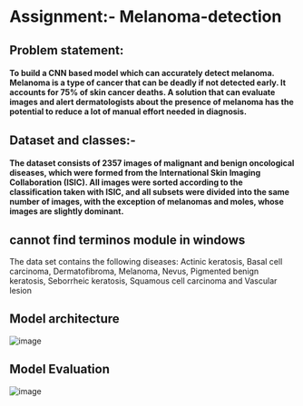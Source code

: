 # Assignment:- Melanoma-detection
## Problem statement: 
#### To build a CNN based model which can accurately detect melanoma. Melanoma is a type of cancer that can be deadly if not detected early. It accounts for 75% of skin cancer deaths. A solution that can evaluate images and alert dermatologists about the presence of melanoma has the potential to reduce a lot of manual effort needed in diagnosis.
## Dataset and classes:-
#### The dataset consists of 2357 images of malignant and benign oncological diseases, which were formed from the International Skin Imaging Collaboration (ISIC). All images were sorted according to the classification taken with ISIC, and all subsets were divided into the same number of images, with the exception of melanomas and moles, whose images are slightly dominant.
## cannot find terminos module in windows
The data set contains the following diseases:
Actinic keratosis,
Basal cell carcinoma,
Dermatofibroma,
Melanoma,
Nevus,
Pigmented benign keratosis,
Seborrheic keratosis,
Squamous cell carcinoma and
Vascular lesion
## Model architecture
![image](https://github.com/Utkarsh-cartman/melanoma-detection/assets/127856699/f3d82e68-8ad5-48d3-8dd4-115543a93fff)

## Model Evaluation
![image](https://github.com/Utkarsh-cartman/melanoma-detection/assets/127856699/3763c092-1ff6-4e2d-a9b7-967c76bad8a2)
